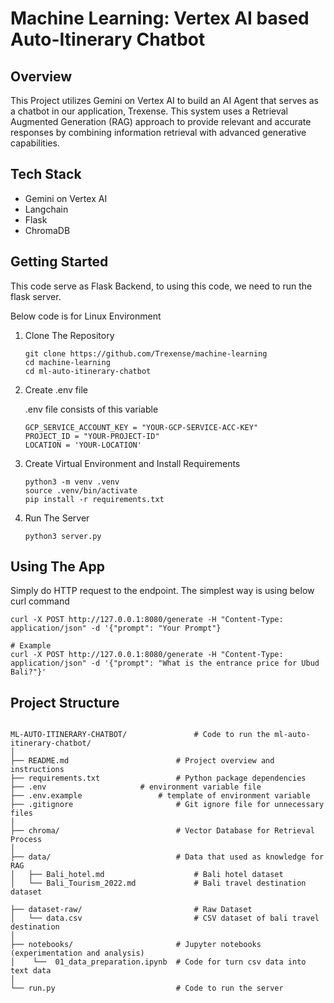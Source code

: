 # Machine Learning: Vertex AI based Auto-Itinerary Chatbot

## Overview

This Project utilizes Gemini on Vertex AI to build an AI Agent that serves as a chatbot in our application, Trexense. This system uses a Retrieval Augmented Generation (RAG) approach to provide relevant and accurate responses by combining information retrieval with advanced generative capabilities.

## Tech Stack

- Gemini on Vertex AI
- Langchain
- Flask
- ChromaDB

## Getting Started

This code serve as Flask Backend, to using this code, we need to run the flask server.

Below code is for Linux Environment

1. Clone The Repository

   ```
   git clone https://github.com/Trexense/machine-learning
   cd machine-learning
   cd ml-auto-itinerary-chatbot
   ```
2. Create .env file

   .env file consists of this variable

   ```
   GCP_SERVICE_ACCOUNT_KEY = "YOUR-GCP-SERVICE-ACC-KEY"
   PROJECT_ID = "YOUR-PROJECT-ID"
   LOCATION = 'YOUR-LOCATION'

   ```
3. Create Virtual Environment and Install Requirements

   ```
   python3 -m venv .venv
   source .venv/bin/activate
   pip install -r requirements.txt
   ```
4. Run The Server

   ```
   python3 server.py
   ```

## Using The App

Simply do HTTP request to the endpoint. The simplest way is using below curl command

```
curl -X POST http://127.0.0.1:8080/generate -H "Content-Type: application/json" -d '{"prompt": "Your Prompt"}

# Example
curl -X POST http://127.0.0.1:8080/generate -H "Content-Type: application/json" -d '{"prompt": "What is the entrance price for Ubud Bali?"}'
```

## Project Structure

```

ML-AUTO-ITINERARY-CHATBOT/               # Code to run the ml-auto-itinerary-chatbot/
│
├── README.md                   	 # Project overview and instructions
├── requirements.txt            	 # Python package dependencies
├── .env		        	 # environment variable file
├── .env.example	        	 # template of environment variable
├── .gitignore                  	 # Git ignore file for unnecessary files
│
├── chroma/                      	 # Vector Database for Retrieval Process
│
├── data/                       	 # Data that used as knowledge for RAG
│   ├── Bali_hotel.md                    # Bali hotel dataset
│   └── Bali_Tourism_2022.md             # Bali travel destination dataset 

├── dataset-raw/                       	 # Raw Dataset
│   └── data.csv                         # CSV dataset of bali travel destination
│
├── notebooks/                  	 # Jupyter notebooks (experimentation and analysis)
│    └──  01_data_preparation.ipynb	 # Code for turn csv data into text data
│
└── run.py                      	 # Code to run the server


```
